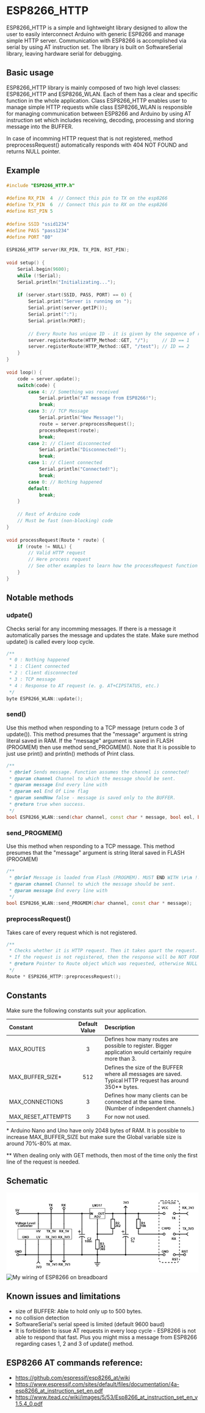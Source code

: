 # ESP8266_HTTP
ESP8266_HTTP is a simple and lightweight library designed to allow the user to easily interconnect Arduino with generic ESP8266 and manage simple HTTP server. Communication with ESP8266 is accomplished via serial by using AT instruction set. The library is built on SoftwareSerial library, leaving hardware serial for debugging.

## Basic usage
ESP8266_HTTP library is mainly composed of two high level classes: ESP8266_HTTP and ESP8266_WLAN. Each of them has a clear and specific function in the whole application. Class ESP8266_HTTP enables user to manage simple HTTP requests while class ESP8266_WLAN is responsible for managing communication between ESP8266 and Arduino by using AT instruction set which includes receiving, decoding, processing and storing message into the BUFFER.

In case of incomming HTTP request that is not registered, method preprocessRequest() automatically responds with 404 NOT FOUND and returns NULL pointer.

## Example
```cpp
#include "ESP8266_HTTP.h"

#define RX_PIN  4  // Connect this pin to TX on the esp8266
#define TX_PIN  6  // Connect this pin to RX on the esp8266
#define RST_PIN 5

#define SSID "ssid1234"
#define PASS "pass1234"
#define PORT "80"

ESP8266_HTTP server(RX_PIN, TX_PIN, RST_PIN);

void setup() {
    Serial.begin(9600);
    while (!Serial);
    Serial.println("Initializating...");

    if (server.start(SSID, PASS, PORT) == 0) {
        Serial.print("Server is running on ");
        Serial.print(server.getIP());
        Serial.print(":");
        Serial.println(PORT);

        // Every Route has unique ID - it is given by the sequence of registration
        server.registerRoute(HTTP_Method::GET, "/");     // ID == 1
        server.registerRoute(HTTP_Method::GET, "/test"); // ID == 2
    }
}

void loop() {
    code = server.update();
    switch(code) {
        case 4: // Something was received
            Serial.println("AT message from ESP8266!");
            break;
        case 3: // TCP Message
            Serial.println("New Message!");
            route = server.preprocessRequest();
            processRequest(route);
            break;
        case 2: // Client disconnected
            Serial.println("Disconnected!");
            break;
        case 1: // Client connected
            Serial.println("Connected!");
            break;
        case 0: // Nothing happened
        default:
            break;
    }

    // Rest of Arduino code
    // Must be fast (non-blocking) code
}

void processRequest(Route * route) {
    if (route != NULL) {
        // Valid HTTP request
        // Here process request
        // See other examples to learn how the processRequest function might look like
    }
}
```

## Notable methods
### udpate()
Checks serial for any incomming messages. If there is a message it automatically parses the message and updates the state. Make sure method update() is called every loop cycle.
```cpp
/**
 * 0 : Nothing happened
 * 1 : Client connected
 * 2 : Client disconnected
 * 3 : TCP message
 * 4 : Response to AT request (e. g. AT+CIPSTATUS, etc.)
 */
byte ESP8266_WLAN::update();
```

### send()
Use this method when responding to a TCP message (return code 3 of update()). This method presumes that the "message" argument is string literal saved in RAM. If the "message" argument is saved in FLASH (PROGMEM) then use method send_PROGMEM(). Note that It is possible to just use print() and println() methods of Print class.
```cpp
/**
 * @brief Sends message. Function assumes the channel is connected!
 * @param channel Channel to which the message should be sent.
 * @param message End every line with
 * @param eol End Of Line flag
 * @param sendNow false - message is saved only to the BUFFER.
 * @return true when success.
 */
bool ESP8266_WLAN::send(char channel, const char * message, bool eol, bool sendNow);
```

### send_PROGMEM()
Use this method when responding to a TCP message. This method presumes that the "message" argument is string literal saved in FLASH (PROGMEM)
```cpp
/**
 * @brief Message is loaded from Flash (PROGMEM). MUST END WITH \r\n !!!
 * @param channel Channel to which the message should be sent.
 * @param message End every line with
 */
bool ESP8266_WLAN::send_PROGMEM(char channel, const char * message);
```

### preprocessRequest()
Takes care of every request which is not registered.
```cpp
/**
 * Checks whether it is HTTP request. Then it takes apart the request. 
 * If the request is not registered, then the response will be NOT FOUND (404), 
 * @return Pointer to Route object which was requested, otherwise NULL
 */
Route * ESP8266_HTTP::preprocessRequest();
```

## Constants
Make sure the following constants suit your application.

| Constant           | Default Value | Description |
|:------------------ |:-------------:|:----------- |
| MAX_ROUTES         | 3             | Defines how many routes are possible to register. Bigger application would certainly require more than 3. |
| MAX_BUFFER_SIZE*   | 512           | Defines the size of the BUFFER where all messages are saved. Typical HTTP request has around 350** bytes. |
| MAX_CONNECTIONS    | 3             | Defines how many clients can be connected at the same time. (Number of independent channels.) |
| MAX_RESET_ATTEMPTS | 3             | For now not used. |

\* Arduino Nano and Uno have only 2048 bytes of RAM. It is possible to increase MAX_BUFFER_SIZE but make sure the Global variable size is around 70%-80% at max.

\*\* When dealing only with GET methods, then most of the time only the first line of the request is needed.

## Schematic
<img src="img/schematic.png" alt="Wiring schematic of ESP8266">

<img src="img/breadboard.jpg" alt="My wiring of ESP8266 on breadboard">


## Known issues and limitations
* size of BUFFER: Able to hold only up to 500 bytes.
* no collision detection
* SoftwareSerial's serial speed is limited (default 9600 baud)
* It is forbidden to issue AT requests in every loop cycle - ESP8266 is not able to respond that fast. Plus you might miss a message from ESP8266 regarding cases 1, 2 and 3 of update() method.

## ESP8266 AT commands reference:
* https://github.com/espressif/esp8266_at/wiki
* https://www.espressif.com/sites/default/files/documentation/4a-esp8266_at_instruction_set_en.pdf
* https://www.itead.cc/wiki/images/5/53/Esp8266_at_instruction_set_en_v1.5.4_0.pdf